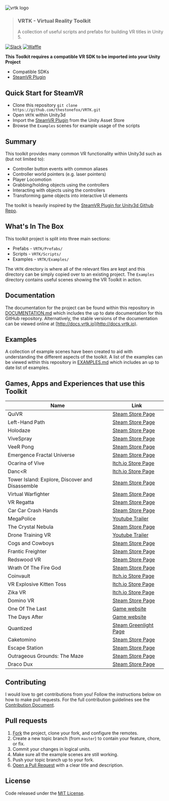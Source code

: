 ![vrtk logo](https://raw.githubusercontent.com/thestonefox/VRTK/master/Assets/VRTK/Examples/Resources/Images/logos/vrtk-capsule-clear.png)
> ### VRTK - Virtual Reality Toolkit
> A collection of useful scripts and prefabs for building VR titles in Unity 5.

[![Slack](https://vrtk-slack-invite.herokuapp.com/badge.svg)](http://invite.vrtk.io)
[![Waffle](https://img.shields.io/badge/waffle-tracker-blue.svg?style=flat-square)](http://tracker.vrtk.io)

**This Toolkit requires a compatible VR SDK to be imported into your Unity Project**

  * Compatible SDKs
   * [SteamVR Plugin]

## Quick Start for SteamVR

  * Clone this repository `git clone https://github.com/thestonefox/VRTK.git`
  * Open `VRTK` within Unity3d
  * Import the [SteamVR Plugin] from the Unity Asset Store
  * Browse the `Examples` scenes for example usage of the scripts

## Summary

This toolkit provides many common VR functionality within Unity3d such
as (but not limited to):

  * Controller button events with common aliases
  * Controller world pointers (e.g. laser pointers)
  * Player Locomotion
  * Grabbing/holding objects using the controllers
  * Interacting with objects using the controllers
  * Transforming game objects into interactive UI elements

The toolkit is heavily inspired by the [SteamVR Plugin for Unity3d Github Repo].

## What's In The Box

This toolkit project is split into three main sections:

  * Prefabs - `VRTK/Prefabs/`
  * Scripts - `VRTK/Scripts/`
  * Examples - `VRTK/Examples/`

The `VRTK` directory is where all of the relevant files are kept
and this directory can be simply copied over to an existing project.
The `Examples` directory contains useful scenes showing the VR Toolkit
in action.

## Documentation

The documentation for the project can be found within this
repository in [DOCUMENTATION.md] which includes the up to date
documentation for this GitHub repository. Alternatively, the
stable versions of the documentation can be viewed online at
[http://docs.vrtk.io](http://docs.vrtk.io).

## Examples

A collection of example scenes have been created to aid with
understanding the different aspects of the toolkit. A list
of the examples can be viewed within this repository in
[EXAMPLES.md] which includes an up to date list of examples.

## Games, Apps and Experiences that use this Toolkit

| Name | Link |
|-------------------------------------------------|-------------------------------------------------------------------------------------------|
| QuiVR | [Steam Store Page](http://store.steampowered.com/app/489380) |
| Left-Hand Path | [Steam Store Page](http://store.steampowered.com/app/488760) |
| Holodaze | [Steam Store Page](http://store.steampowered.com/app/475520) |
| ViveSpray | [Steam Store Page](http://store.steampowered.com/app/494830) |
| VeeR Pong | [Steam Store Page](http://store.steampowered.com/app/494850) |
| Emergence Fractal Universe | [Steam Store Page](http://store.steampowered.com/app/500470) |
| Ocarina of Vive | [Itch.io Store Page](https://tomcat94.itch.io/ocarina-of-vive-shooting-gallery) |
| Danc<R | [Itch.io Store Page](https://tomcat94.itch.io/dancr-alpha) |
| Tower Island: Explore, Discover and Disassemble | [Steam Store Page](http://store.steampowered.com/app/487740) |
| Virtual Warfighter | [Steam Store Page](http://store.steampowered.com/app/517020) |
| VR Regatta | [Steam Store Page](http://store.steampowered.com/app/468240) |
| Car Car Crash Hands | [Steam Store Page](http://store.steampowered.com/app/472720) |
| MegaPolice | [Youtube Trailer](https://www.youtube.com/watch?v=d6hCgfMxldY) |
| The Crystal Nebula | [Steam Store Page](http://store.steampowered.com/app/505660) |
| Drone Training VR | [Youtube Trailer](https://www.youtube.com/watch?v=A5MFT2JsySc) |
| Cogs and Cowboys | [Steam Store Page](http://store.steampowered.com/app/510410) |
| Frantic Freighter | [Steam Store Page](http://store.steampowered.com/app/503150) |
| Redswood VR | [Steam Store Page](http://store.steampowered.com/app/499760) |
| Wrath Of The Fire God | [Steam Store Page](http://store.steampowered.com/app/511370) |
| Coinvault | [Itch.io Store Page](https://ldvr.itch.io/ldvrs-coinvault-for-the-vive) |
| VR Explosive Kitten Toss | [Itch.io Store Page](https://ldvr.itch.io/ldvrs-kitten-toss) |
| Zika VR | [Itch.io Store Page](https://ldvr.itch.io/ldvr-presents-zika-vr) |
| Domino VR | [Steam Store Page](http://store.steampowered.com/app/508680) |
| One Of The Last | [Game website](http://oneofthelast.com) |
| The Days After | [Game website](http://www.fivefingerstudios.com/thedaysafter) |
| Quantized | [Steam Greenlight Page](https://steamcommunity.com/sharedfiles/filedetails/?id=195344075) |
| Caketomino | [Steam Store Page](http://store.steampowered.com/app/517770) |
| Escape Station | [Steam Store Page](http://store.steampowered.com/app/527360) |
| Outrageous Grounds: The Maze | [Steam Store Page](http://store.steampowered.com/app/513050) |
| Draco Dux | [Steam Store Page](http://store.steampowered.com/app/460730) |

## Contributing

I would love to get contributions from you! Follow the instructions
below on how to make pull requests. For the full contribution
guidelines see the [Contribution Document].

## Pull requests

  1. [Fork] the project, clone your fork, and configure the remotes.
  2. Create a new topic branch (from `master`) to contain your feature,
  chore, or fix.
  3. Commit your changes in logical units.
  4. Make sure all the example scenes are still working.
  5. Push your topic branch up to your fork.
  6. [Open a Pull Request] with a clear title and description.

## License

Code released under the [MIT License].

[SteamVR Plugin]: https://www.assetstore.unity3d.com/en/#!/content/32647
[SteamVR Plugin for Unity3d Github Repo]: https://github.com/ValveSoftware/openvr/tree/master/unity_package/Assets/SteamVR
[Catlike Coding]: http://catlikecoding.com/unity/tutorials/curves-and-splines/
[MIT License]: https://github.com/thestonefox/SteamVR_Unity_Toolkit/blob/master/LICENSE
[Contribution Document]: https://github.com/thestonefox/SteamVR_Unity_Toolkit/blob/master/CONTRIBUTING.md
[DOCUMENTATION.md]: https://github.com/thestonefox/SteamVR_Unity_Toolkit/blob/master/DOCUMENTATION.md
[EXAMPLES.md]: https://github.com/thestonefox/SteamVR_Unity_Toolkit/blob/master/EXAMPLES.md
[Fork]: http://help.github.com/fork-a-repo/
[Open a Pull Request]: https://help.github.com/articles/using-pull-requests/
